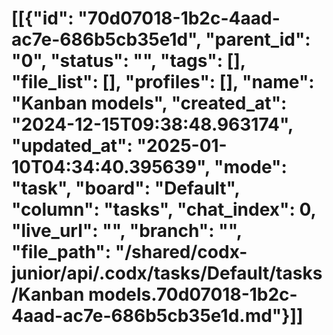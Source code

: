 # [[{"id": "70d07018-1b2c-4aad-ac7e-686b5cb35e1d", "parent_id": "0", "status": "", "tags": [], "file_list": [], "profiles": [], "name": "Kanban models", "created_at": "2024-12-15T09:38:48.963174", "updated_at": "2025-01-10T04:34:40.395639", "mode": "task", "board": "Default", "column": "tasks", "chat_index": 0, "live_url": "", "branch": "", "file_path": "/shared/codx-junior/api/.codx/tasks/Default/tasks/Kanban models.70d07018-1b2c-4aad-ac7e-686b5cb35e1d.md"}]]